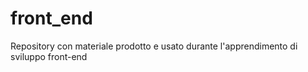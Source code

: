 front_end
=========

Repository con materiale prodotto e usato durante l'apprendimento di sviluppo front-end

